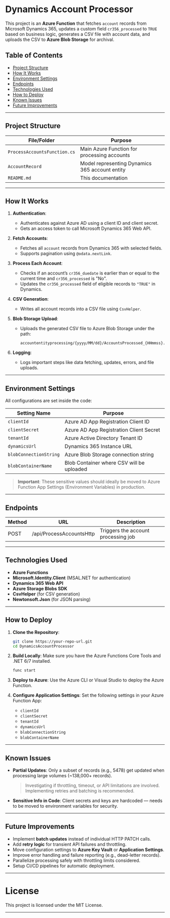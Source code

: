 # Dynamics Account Processor

This project is an **Azure Function** that fetches `account` records from Microsoft Dynamics 365, updates a custom field `cr356_processed` to `TRUE` based on business logic, generates a CSV file with account data, and uploads the CSV to **Azure Blob Storage** for archival.

## Table of Contents

- [Project Structure](#project-structure)
- [How It Works](#how-it-works)
- [Environment Settings](#environment-settings)
- [Endpoints](#endpoints)
- [Technologies Used](#technologies-used)
- [How to Deploy](#how-to-deploy)
- [Known Issues](#known-issues)
- [Future Improvements](#future-improvements)

---

## Project Structure

| File/Folder                 | Purpose                                                   |
|------------------------------|-----------------------------------------------------------|
| `ProcessAccountsFunction.cs` | Main Azure Function for processing accounts               |
| `AccountRecord`              | Model representing Dynamics 365 account entity            |
| `README.md`                  | This documentation                                        |

---

## How It Works

1. **Authentication**: 
   - Authenticates against Azure AD using a client ID and client secret.
   - Gets an access token to call Microsoft Dynamics 365 Web API.

2. **Fetch Accounts**:
   - Fetches all `account` records from Dynamics 365 with selected fields.
   - Supports pagination using `@odata.nextLink`.

3. **Process Each Account**:
   - Checks if an account’s `cr356_duedate` is earlier than or equal to the current time and `cr356_processed` is "No".
   - Updates the `cr356_processed` field of eligible records to `"TRUE"` in Dynamics.

4. **CSV Generation**:
   - Writes all account records into a CSV file using `CsvHelper`.

5. **Blob Storage Upload**:
   - Uploads the generated CSV file to Azure Blob Storage under the path:
     ```
     accountentityprocessing/{yyyy/MM/dd}/AccountsProcessed_{HHmmss}.csv
     ```

6. **Logging**:
   - Logs important steps like data fetching, updates, errors, and file uploads.

---

## Environment Settings

All configurations are set inside the code:

| Setting Name         | Purpose                                         |
|-----------------------|-------------------------------------------------|
| `clientId`            | Azure AD App Registration Client ID            |
| `clientSecret`        | Azure AD App Registration Client Secret        |
| `tenantId`            | Azure Active Directory Tenant ID               |
| `dynamicsUrl`         | Dynamics 365 Instance URL                      |
| `blobConnectionString`| Azure Blob Storage connection string           |
| `blobContainerName`   | Blob Container where CSV will be uploaded       |

> **Important**: These sensitive values should ideally be moved to Azure Function App Settings (Environment Variables) in production.

---

## Endpoints

| Method | URL                          | Description                            |
|--------|-------------------------------|----------------------------------------|
| POST   | /api/ProcessAccountsHttp      | Triggers the account processing job    |

---

## Technologies Used

- **Azure Functions**
- **Microsoft.Identity.Client** (MSAL.NET for authentication)
- **Dynamics 365 Web API**
- **Azure Storage Blobs SDK**
- **CsvHelper** (for CSV generation)
- **Newtonsoft.Json** (for JSON parsing)

---

## How to Deploy

1. **Clone the Repository**:
   ```bash
   git clone https://your-repo-url.git
   cd DynamicsAccountProcessor
   ```

2. **Build Locally**:
   Make sure you have the Azure Functions Core Tools and .NET 6/7 installed.

   ```bash
   func start
   ```

3. **Deploy to Azure**:
   Use the Azure CLI or Visual Studio to deploy the Azure Function.

4. **Configure Application Settings**:
   Set the following settings in your Azure Function App:
   - `clientId`
   - `clientSecret`
   - `tenantId`
   - `dynamicsUrl`
   - `blobConnectionString`
   - `blobContainerName`

---

## Known Issues

- **Partial Updates**: Only a subset of records (e.g., 5478) get updated when processing large volumes (~138,000+ records).  
  > Investigating if throttling, timeout, or API limitations are involved. Implementing retries and batching is recommended.

- **Sensitive Info in Code**: Client secrets and keys are hardcoded — needs to be moved to environment variables for security.

---

## Future Improvements

- Implement **batch updates** instead of individual HTTP PATCH calls.
- Add **retry logic** for transient API failures and throttling.
- Move configuration settings to **Azure Key Vault** or **Application Settings**.
- Improve error handling and failure reporting (e.g., dead-letter records).
- Parallelize processing safely with throttling limits considered.
- Setup CI/CD pipelines for automatic deployment.

---

# License

This project is licensed under the MIT License.

---
